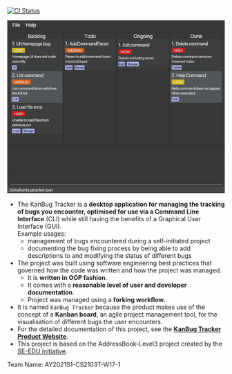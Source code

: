 [![CI Status](https://github.com/se-edu/addressbook-level3/workflows/Java%20CI/badge.svg)](https://github.com/AY2021S1-CS2103T-W17-1/tp/actions)

![Ui](docs/images/Ui.png)

* The KanBug Tracker is a **desktop application for managing the tracking of bugs you encounter, optimised for use via a Command Line Interface** (CLI) while still having the benefits of a Graphical User Interface (GUI). <br>
  Example usages:
  * management of bugs encountered during a self-initiated project 
  * documenting the bug fixing process by being able to add descriptions to and modifying the status of different bugs
* The project was built using software engineering best practices that governed how the code was written and how the project was managed.
  * It is **written in OOP fashion**.
  * It comes with a **reasonable level of user and developer documentation**.
  * Project was managed using a **forking workflow**.
* It is named `KanBug Tracker` because the product makes use of the concept of a **Kanban board**, an agile project management tool, for the visualisation of different bugs the user encounters.
* For the detailed documentation of this project, see the **[KanBug Tracker Product Website](https://ay2021s1-cs2103t-w17-1.github.io/tp/)**.
* This project is based on the AddressBook-Level3 project created by the [SE-EDU initiative](https://se-education.org).

Team Name: AY2021S1-CS2103T-W17-1

